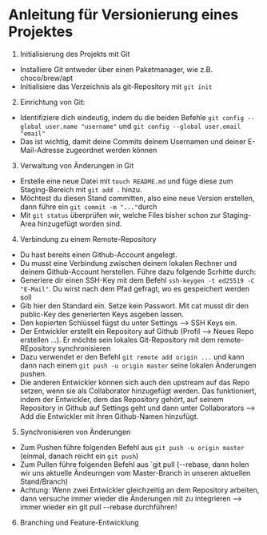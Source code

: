 # Anleitung für Versionierung eines Projektes
1. Initialisierung des Projekts mit Git
- Installiere Git entweder über einen Paketmanager, wie z.B. choco/brew/apt 
- Initialisiere das Verzeichnis als git-Repository mit `git init`
2. Einrichtung von Git:
- Identifiziere dich eindeutig, indem du die beiden Befehle `git config --global user.name "username"` und `git config --global user.email "email"`
- Das ist wichtig, damit deine Commits deinem Usernamen und deiner E-Mail-Adresse zugeordnet werden können
3. Verwaltung von Änderungen in Git
- Erstelle eine neue Datei mit `touch README.md` und füge diese zum Staging-Bereich mit `git add .` hinzu.
- Möchtest du diesen Stand committen, also eine neue Version erstellen, dann führe ein `git commit -m "..."`durch
- Mit `git status` überprüfen wir, welche Files bisher schon zur Staging-Area hinzugefügt worden sind.
4. Verbindung zu einem Remote-Repository
- Du hast bereits einen Github-Account angelegt.
- Du musst eine Verbindung zwischen deinem lokalen Rechner und deinem Github-Account herstellen. Führe dazu folgende Scrhitte durch:
- Generiere dir einen SSH-Key mit dem Befehl `ssh-keygen -t ed25519 -C "E-Mail"`. Du wirst nach dem Pfad gefragt, wo es gespeichert werden soll
- Gib hier den Standard ein. Setze kein Passwort. Mit cat musst dir den public-Key des generierten Keys asgeben lassen.
- Den kopierten Schlüssel fügst du unter Settings --> SSH Keys ein.
- Der Entwickler erstellt ein Repository auf Github (Profil --> Neues Repo erstellen ...). Er möchte sein lokales Git-Repository mit dem remote-REpository synchronisieren
- Dazu verwendet er den Befehl `git remote add origin ...` und kann dann nach einem `git push -u origin master` seine lokalen Änderungen pushen.
- Die anderen Entwickler können sich auch den upstream auf das Repo setzen, wenn sie als Collaborator hinzugefügt werden. Das funktioniert, indem der Entwickler, dem das Repository gehört, auf seinem Repository in Github auf Settings geht und dann unter Collaborators --> Add die Entwickler mit ihren Github-Namen hinzufügt.
5. Synchronisieren von Änderungen
- Zum Pushen führe folgenden Befehl aus `git push -u origin master` (einmal, danach reicht ein `git push`)
- Zum Pullen führe folgenden Befehl aus `git pull (--rebase, dann holen wir uns aktuelle Ändeurngen vom Master-Branch in unseren aktuellen Stand/Branch)
- Achtung: Wenn zwei Entwickler gleichzeitig an dem Repository arbeiten, dann versuche immer wieder die Änderungen mit zu integrieren --> immer wieder ein git pull --rebase durchführen!
6. Branching und Feature-Entwicklung

